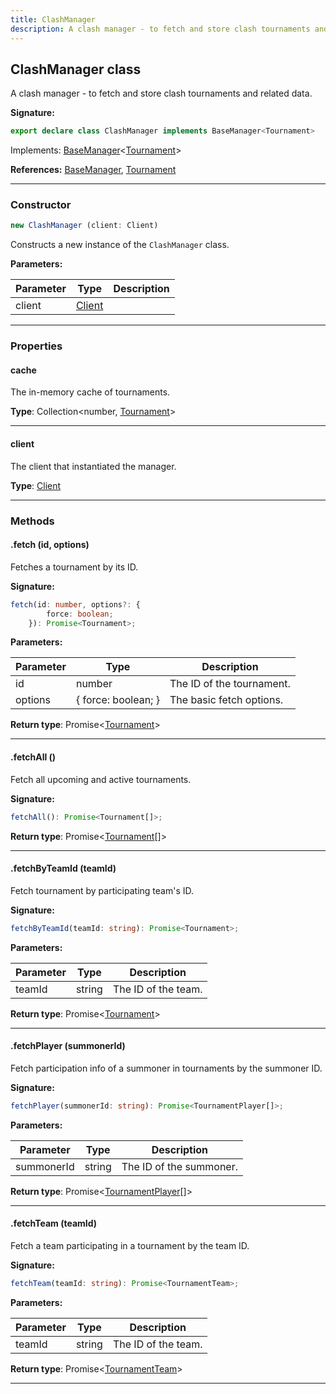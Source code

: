 ```yaml
---
title: ClashManager
description: A clash manager - to fetch and store clash tournaments and related data.
---
```


## ClashManager class

A clash manager - to fetch and store clash tournaments and related data.

**Signature:**

```ts
export declare class ClashManager implements BaseManager<Tournament> 
```

Implements: [BaseManager](/shieldbow/api/BaseManager.md)<[Tournament](/shieldbow/api/Tournament.md)>

**References:** [BaseManager](/shieldbow/api/BaseManager.md), [Tournament](/shieldbow/api/Tournament.md)

---

### Constructor

```ts
new ClashManager (client: Client)
```

Constructs a new instance of the `ClashManager` class.

**Parameters:**

| Parameter | Type | Description |
| --------- | ---- | ----------- |
| client | [Client](/shieldbow/api/Client.md) |  |
---

### Properties

#### cache

The in-memory cache of tournaments.



**Type**: Collection\<number, [Tournament](/shieldbow/api/Tournament.md)\>

---

#### client

The client that instantiated the manager.



**Type**: [Client](/shieldbow/api/Client.md)

---

### Methods

#### .fetch (id, options)

Fetches a tournament by its ID.




**Signature:**

```ts
fetch(id: number, options?: {
        force: boolean;
    }): Promise<Tournament>;
```

**Parameters:**

| Parameter | Type | Description |
| --------- | ---- | ----------- |
| id | number | The ID of the tournament. |
| options | {         force: boolean;     } | The basic fetch options. |

**Return type**: Promise\<[Tournament](/shieldbow/api/Tournament.md)\>

---

#### .fetchAll ()

Fetch all upcoming and active tournaments.



**Signature:**

```ts
fetchAll(): Promise<Tournament[]>;
```


**Return type**: Promise\<[Tournament](/shieldbow/api/Tournament.md)[]\>

---

#### .fetchByTeamId (teamId)

Fetch tournament by participating team's ID.




**Signature:**

```ts
fetchByTeamId(teamId: string): Promise<Tournament>;
```

**Parameters:**

| Parameter | Type | Description |
| --------- | ---- | ----------- |
| teamId | string | The ID of the team. |

**Return type**: Promise\<[Tournament](/shieldbow/api/Tournament.md)\>

---

#### .fetchPlayer (summonerId)

Fetch participation info of a summoner in tournaments by the summoner ID.




**Signature:**

```ts
fetchPlayer(summonerId: string): Promise<TournamentPlayer[]>;
```

**Parameters:**

| Parameter | Type | Description |
| --------- | ---- | ----------- |
| summonerId | string | The ID of the summoner. |

**Return type**: Promise\<[TournamentPlayer](/shieldbow/api/TournamentPlayer.md)[]\>

---

#### .fetchTeam (teamId)

Fetch a team participating in a tournament by the team ID.




**Signature:**

```ts
fetchTeam(teamId: string): Promise<TournamentTeam>;
```

**Parameters:**

| Parameter | Type | Description |
| --------- | ---- | ----------- |
| teamId | string | The ID of the team. |

**Return type**: Promise\<[TournamentTeam](/shieldbow/api/TournamentTeam.md)\>

---

